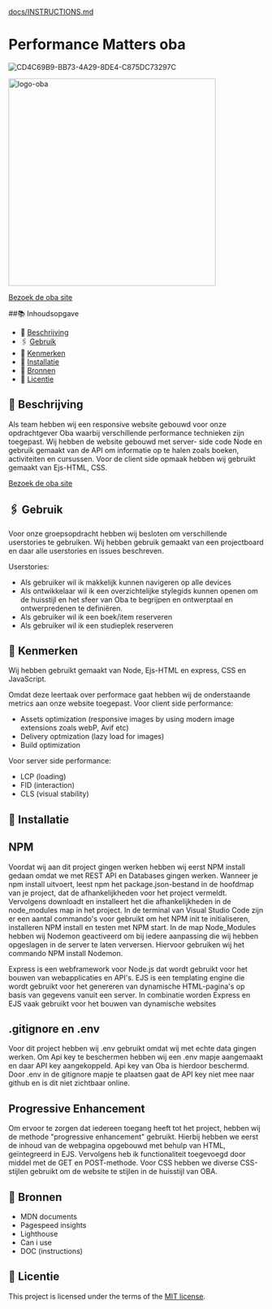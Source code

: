 
[docs/INSTRUCTIONS.md](docs/INSTRUCTIONS.md)


# Performance Matters oba
![CD4C69B9-BB73-4A29-8DE4-C875DC73297C](https://user-images.githubusercontent.com/94745953/236788424-0f177e4b-6cfa-497b-bd35-d4d7246b428f.jpg)

<img width="408" alt="logo-oba" src="https://user-images.githubusercontent.com/94745953/236790054-ef3dbbb0-634b-4ab1-a6fd-4059f59713a7.png">

[Bezoek de oba site](https://uninterested-shirt-seal.cyclic.app/)


##📚 Inhoudsopgave

  * 📝 [Beschrijving](#beschrijving)
  * 🖇 [Gebruik](#gebruik)
  * 🔖 [Kenmerken](#kenmerken)
  * 📲 [Installatie](#installatie)
  * 💾 [Bronnen](#bronnen)
  * 📠 [Licentie](#licentie)


## 📝 Beschrijving
Als team hebben wij een responsive website gebouwd voor onze opdrachtgever Oba waarbij verschillende performance technieken zijn toegepast.
Wij hebben de website gebouwd met server- side code Node en gebruik gemaakt van de API om informatie op te halen zoals boeken, activiteiten en cursussen. 
Voor de client side opmaak hebben wij gebruikt gemaakt van Ejs-HTML, CSS.

[Bezoek de oba site](https://uninterested-shirt-seal.cyclic.app/)

## 🖇 Gebruik

<!-- Bij Gebruik staat de user story, hoe het werkt en wat je er mee kan. -->
Voor onze groepsopdracht hebben wij besloten om verschillende userstories te gebruiken. 
Wij hebben gebruik gemaakt van een projectboard en daar alle userstories en issues beschreven. 

Userstories: 
- Als gebruiker wil ik makkelijk kunnen navigeren op alle devices
- Als ontwikkelaar wil ik een overzichtelijke stylegids kunnen openen om de huisstijl en het sfeer van Oba te begrijpen en ontwerptaal en ontwerpredenen te definiëren.
- Als gebruiker wil ik een boek/item reserveren 
- Als gebruiker wil ik een studieplek reserveren

## 🔖 Kenmerken

<!-- Bij Kenmerken staat welke technieken zijn gebruikt en hoe. Wat is de HTML structuur? Wat zijn de belangrijkste dingen in CSS? Wat is er met JS gedaan en hoe? Misschien heb je iets met NodeJS gedaan, of heb je een framwork of library gebruikt? -->
Wij hebben gebruikt gemaakt van Node, Ejs-HTML en express, CSS en JavaScript.

Omdat deze leertaak over performace gaat hebben wij de onderstaande metrics aan onze website toegepast.
Voor client side performance: 
-  Assets optimization (responsive images by using modern image extensions zoals  webP, Avif etc)
-  Delivery optmization (lazy load for images)
-  Build optimization

Voor server side performance: 
- LCP (loading)
- FID (interaction)
- CLS (visual stability)

## 📲 Installatie

<!-- Bij Instalatie staat hoe een andere developer aan jouw repo kan werken -->
## NPM
Voordat wij aan dit project gingen werken hebben wij eerst NPM install gedaan omdat we met REST API en Databases gingen werken. Wanneer je npm install uitvoert, leest npm het package.json-bestand in de hoofdmap van je project, dat de afhankelijkheden voor het project vermeldt. Vervolgens downloadt en installeert het die afhankelijkheden in de node_modules map in het project. In de terminal van Visual Studio Code zijn er een aantal commando's voor gebruikt om het NPM init te initialiseren, installeren NPM install en testen met NPM start. In de map Node_Modules hebben wij Nodemon geactiveerd om bij iedere aanpassing die wij hebben opgeslagen in de server te laten verversen. Hiervoor gebruiken wij het commando NPM install Nodemon.

Express is een webframework voor Node.js dat wordt gebruikt voor het bouwen van webapplicaties en API's. EJS is een templating engine die wordt gebruikt voor het genereren van dynamische HTML-pagina's op basis van gegevens vanuit een server. In combinatie worden Express en EJS vaak gebruikt voor het bouwen van dynamische websites

## .gitignore en .env
Voor dit project hebben wij .env gebruikt omdat wij met echte data gingen werken. Om Api key te beschermen hebben wij een .env mapje aangemaakt en daar API key aangekoppeld. Api key van Oba is hierdoor beschermd. Door .env in de gitignore mapje te plaatsen gaat de API key niet mee naar github en is dit niet zichtbaar online.

## Progressive Enhancement
Om ervoor te zorgen dat iedereen toegang heeft tot het project, hebben wij de methode "progressive enhancement" gebruikt. Hierbij hebben we eerst de inhoud van de webpagina opgebouwd met behulp van HTML, geïntegreerd in EJS. Vervolgens heb ik functionaliteit toegevoegd door middel met de GET en POST-methode. Voor CSS hebben we diverse CSS-stijlen gebruikt om de website te stijlen in de huisstijl van OBA. 


## 💾 Bronnen
- MDN documents
- Pagespeed insights
- Lighthouse 
- Can i use
- DOC (instructions)


## 📠 Licentie

This project is licensed under the terms of the [MIT license](./LICENSE).
